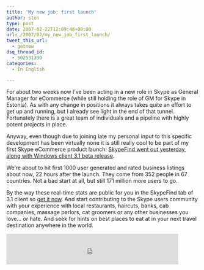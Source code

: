 ```yaml
---
title: 'My new job: first launch'
author: sten
type: post
date: 2007-02-22T12:09:48+00:00
url: /2007/02/my_new_job_first_launch/
tweet_this_url:
  - getnew
dsq_thread_id:
  - 502531390
categories:
  - In English

---
```

For about two weeks now I&#8217;ve been acting in a new role in Skype as General Manager for eCommerce (while still holding the role of GM for Skype in Estonia). As with any change in positions it always takes quite an effort to get up and running, but I already see light in the end of that tunnel. Fortunately there is a great team of individuals and a pipeline with highly potent projects in place.

<!--more-->

Anyway, even though due to joining late my personal input to this specific development has been virtually none it is still really cool to be part of my first Skype eCommerce product launch: [SkypeFind went out yesterday, along with Windows client 3.1 beta release][1].

We&#8217;re about to hit first 1000 user generated and rated business listings about now, 22 hours after the launch. They come from 352 people in 67 countries. Not a bad start at all, but still 171 million more users to go.

By the way these real-time stats are public for you in the SkypeFind tab of 3.1 client so [get it now][2]. And start contributing to the Skype users community with your experience with local restaurants, haircuts, banks, cab companies, massage parlors, cat groomers or any other businesses you love&#8230; or hate. And seek for hints on best places to eat at in your next travel destination anywhere in the world.

<iframe src="http://www.facebook.com/plugins/like.php?href=http%3A%2F%2Fsten.tamkivi.com%2F2007%2F02%2Fmy_new_job_first_launch%2F&layout=standard&show_faces=true&width=450&action=like&colorscheme=light&height=80" scrolling="no" frameborder="0" style="border:none; overflow:hidden; width:450px; height:80px;" allowTransparency="true"></iframe>

 [1]: http://share.skype.com/sites/en/2007/02/skype_31_beta_for_windows_skyp.html
 [2]: http://www.skype.com/download/skype/windows/skype31beta.html